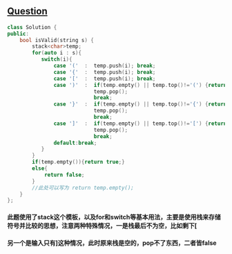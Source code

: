 ## [Question](https://leetcode.com/problems/valid-parentheses/description/)
```C++
class Solution {
public:
    bool isValid(string s) {
        stack<char>temp;
        for(auto i : s){
           switch(i){
               case '('  :  temp.push(i); break;
               case '{'  :  temp.push(i); break;
               case '['  :  temp.push(i); break;
               case ')'  :  if(temp.empty() || temp.top()!='(') {return false;}  
                            temp.pop();
                            break;
               case '}'  :  if(temp.empty() || temp.top()!='{') {return false;}  
                            temp.pop();
                            break;
               case ']'  :  if(temp.empty() || temp.top()!='[') {return false;}
                            temp.pop();
                            break;
               default:break;
           } 
        }
        if(temp.empty()){return true;}
        else{
            return false;
        }
        //此处可以写为 return temp.empty();
    }
};
```

#### 此题使用了stack这个模板，以及for和switch等基本用法，主要是使用栈来存储符号并比较的思想，注意两种特殊情况，一是栈最后不为空，比如剩下[
#### 另一个是输入只有]这种情况，此时原来栈是空的，pop不了东西，二者皆false
